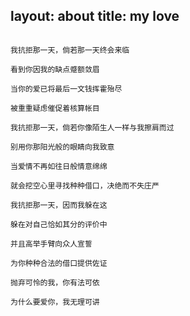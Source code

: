 layout: about
title: my love 
---

```text

我抗拒那一天，倘若那一天终会来临 

看到你因我的缺点蹙额敛眉 

当你的爱已将最后一文钱挥霍殆尽 

被重重疑虑催促着核算帐目 

我抗拒那一天，倘若你像陌生人一样与我擦肩而过 

别用你那阳光般的眼睛向我致意 

当爱情不再如往日般情意绵绵 

就会挖空心里寻找种种借口，决绝而不失庄严 

我抗拒那一天，因而我躲在这 

躲在对自己恰如其分的评价中 

并且高举手臂向众人宣誓 

为你种种合法的借口提供佐证 

抛弃可怜的我，你有法可依 

为什么要爱你，我无理可讲

```